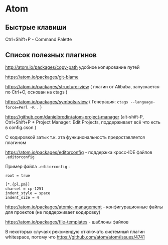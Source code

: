 ---
---

# Atom

## Быстрые клавиши

Ctrl+Shift+P - Command Palette

## Список полезных плагинов

http://atom.io/packages/copy-path удобное копирование путей

https://atom.io/packages/git-blame

https://atom.io/packages/structure-view ( плагин от Alibaba, запускается по Сtrl+O, основан на ctags )

https://atom.io/packages/symbols-view ( Генерация: `ctags --language-force=Perl -R .` )

https://github.com/danielbrodin/atom-project-manager (alt-shift-P, Ctrl+Shift+P + Project Manager: Edit Projects, поддерживает всё что есть в config.cson )

C кодировкой затык т.к. эта функциональность предоставляется плагином

https://atom.io/packages/editorconfig - поддержка кросс-IDE файлов `.editorconfig`

Пример файла `.editorconfig` :

```
root = true

[*.{pl,pm}]
charset = cp-1251
indent_style = space
indent_size = 4
```

https://atom.io/packages/atomic-management - конфигурационные файлы для проектов (не поддерживает кодировку)

https://atom.io/packages/file-templates - шаблоны файлов


В некоторых случаях рекомендую отключать системный плагин whitespace, потому что https://github.com/atom/atom/issues/4741
